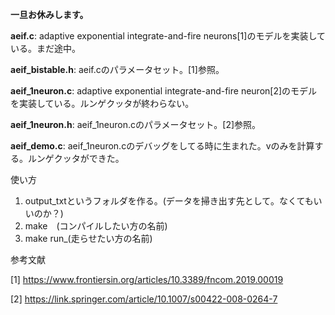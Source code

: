 **一旦お休みします。**

**aeif.c**: adaptive exponential integrate-and-fire neurons[1]のモデルを実装している。まだ途中。

**aeif_bistable.h**: aeif.cのパラメータセット。[1]参照。

**aeif_1neuron.c**: adaptive exponential integrate-and-fire neuron[2]のモデルを実装している。ルンゲクッタが終わらない。

**aeif_1neuron.h**: aeif_1neuron.cのパラメータセット。[2]参照。

**aeif_demo.c**: aeif_1neuron.cのデバッグをしてる時に生まれた。vのみを計算する。ルンゲクッタができた。

使い方

1. output_txtというフォルダを作る。(データを掃き出す先として。なくてもいいのか？)
2. make　(コンパイルしたい方の名前)
3. make run_(走らせたい方の名前)

参考文献

[1] https://www.frontiersin.org/articles/10.3389/fncom.2019.00019

[2] https://link.springer.com/article/10.1007/s00422-008-0264-7
